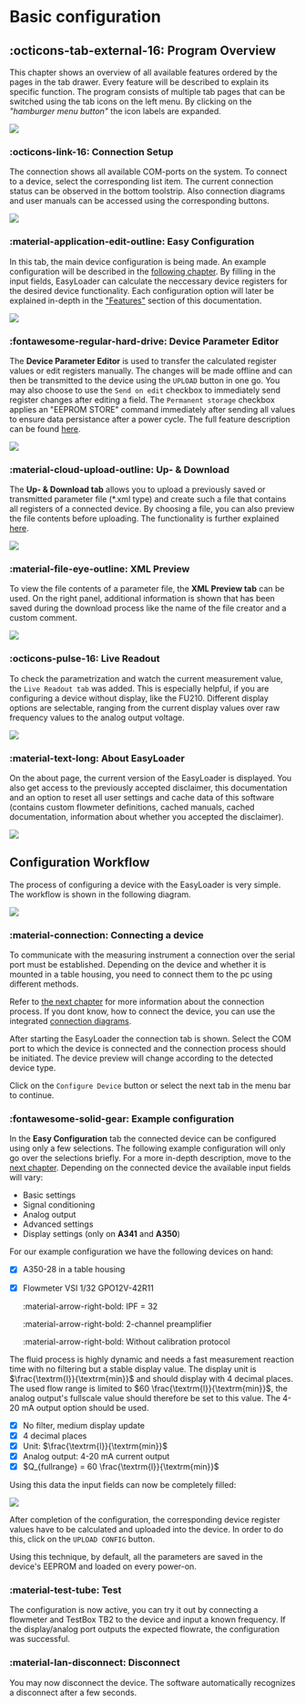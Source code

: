 # Basic configuration


## :octicons-tab-external-16: Program Overview

This chapter shows an overview of all available features ordered by the pages in the tab drawer. Every feature will be described to explain its specific function. The program consists of multiple tab pages that can be switched using the tab icons on the left menu. By clicking on the _"hamburger menu button"_ the icon labels are expanded.

![](img/hamburger.png)

### :octicons-link-16: Connection Setup

The connection shows all available COM-ports on the system. To connect to a device, select the corresponding list item. The current connection status can be observed in the bottom toolstrip. Also connection diagrams and user manuals can be accessed using the corresponding buttons. 

![](img/page_conn.png)

### :material-application-edit-outline: Easy Configuration

In this tab, the main device configuration is being made. An example configuration will be described in the [following chapter](#configuration-workflow). By filling in the input fields, EasyLoader can calculate the neccessary device registers for the desired device functionality. Each configuration option will later be explained in-depth in the ["Features"](3features.md#easy-configuration) section of this documentation.

![](img/page_easy.png)

### :fontawesome-regular-hard-drive: Device Parameter Editor

The **Device Parameter Editor** is used to transfer the calculated register values or edit registers manually. The changes will be made offline and can then be transmitted to the device using the ```UPLOAD``` button in one go. You may also choose to use the ```Send on edit``` checkbox to immediately send register changes after editing a field. The ```Permanent storage``` checkbox applies an "EEPROM STORE" command immediately after sending all values to ensure data persistance after a power cycle. The full feature description can be found [here](3features.md#device-parameter-editor).

![](img/page_param.png)

### :material-cloud-upload-outline: Up- & Download

The **Up- & Download tab** allows you to upload a previously saved or transmitted parameter file (*.xml type) and create such a file that contains all registers of a connected device. By choosing a file, you can also preview the file contents before uploading. The functionality is further explained [here](3features.md#xml-up---download).

![](img/page_updownload.png)

### :material-file-eye-outline: XML Preview

To view the file contents of a parameter file, the **XML Preview tab** can be used. On the right panel, additional information is shown that has been saved during the download process like the name of the file creator and a custom comment. 

![](img/page_xmlpreview.png)

### :octicons-pulse-16: Live Readout

To check the parametrization and watch the current measurement value, the ```Live Readout tab``` was added. This is especially helpful, if you are configuring a device without display, like the FU210. Different display options are selectable, ranging from the current display values over raw frequency values to the analog output voltage.

![](img/page_live.png)

### :material-text-long: About EasyLoader

On the about page, the current version of the EasyLoader is displayed. You also get access to the previously accepted disclaimer, this documentation and an option to reset all user settings and cache data of this software (contains custom flowmeter definitions, cached manuals, cached documentation, information about whether you accepted the disclaimer).

![](img/page_about.png)


## Configuration Workflow

The process of configuring a device with the EasyLoader is very simple. The workflow is shown in the following diagram.

![](img/EasyLoader%20Workflow_FontPaths.svg)

### :material-connection: Connecting a device

To communicate with the measuring instrument a connection over the serial port must be established. Depending on the device and whether it is mounted in a table housing, you need to connect them to the pc using different methods. 

Refer to [the next chapter](3features.md#connection-setup) for more information about the connection process. If you dont know, how to connect the device, you can use the integrated [connection diagrams](3features.md#connection-setup).

After starting the EasyLoader the connection tab is shown. Select the COM port to which the device is connected and the connection process should be initiated. The device preview will change according to the detected device type.

Click on the ```Configure Device``` button or select the next tab in the menu bar to continue.

### :fontawesome-solid-gear: Example configuration

In the **Easy Configuration** tab the connected device can be configured using only a few selections. The following example configuration will only go over the selections briefly. For a more in-depth description, move to the [next chapter](3features.md). Depending on the connected device the available input fields will vary:

- Basic settings
- Signal conditioning
- Analog output
- Advanced settings
- Display settings (only on **A341** and **A350**)

For our example configuration we have the following devices on hand:

- [x] A350-28 in a table housing
- [x] Flowmeter VSI 1/32 GPO12V-42R11

    :material-arrow-right-bold: IPF = 32

    :material-arrow-right-bold: 2-channel preamplifier

    :material-arrow-right-bold: Without calibration protocol



The fluid process is highly dynamic and needs a fast measurement reaction time with no filtering but a stable display value. The display unit is $\frac{\textrm{l}}{\textrm{min}}$ and should display with 4 decimal places. The used flow range is limited to $60 \frac{\textrm{l}}{\textrm{min}}$, the analog output's fullscale value should therefore be set to this value. The 4-20 mA output option should be used.  

- [x] No filter, medium display update
- [x] 4 decimal places
- [x] Unit: $\frac{\textrm{l}}{\textrm{min}}$
- [x] Analog output: 4-20 mA current output
- [x] $Q_{fullrange} = 60 \frac{\textrm{l}}{\textrm{min}}$

Using this data the input fields can now be completely filled:

![](img/democonf.png)

After completion of the configuration, the corresponding device register values have to be calculated and uploaded into the device. In order to do this, click on the ```UPLOAD CONFIG``` button. 

<!--
and proceed to the next tab using the ```GO TO PARAMETER PAGE``` button. 

![](img/upload_conf_btn.png)  

### :material-progress-upload: Register upload

In the **Parameter editor** tab you will see the calculated register values. All changed registers are marked with a filled arrow icon (:material-arrow-up-box:). To finally upload the parameters into the device, use the ```UPLOAD``` button to initiate the transfer. The transfer should only take a few seconds. After uploading the parametrization is instantly active on the connected device and the display and analog output should be outputting the right values. 

![](img/uploadbtn.png)  

-->

Using this technique, by default, all the parameters are saved in the device's EEPROM and loaded on every power-on. 

### :material-test-tube: Test

The configuration is now active, you can try it out by connecting a flowmeter and TestBox TB2 to the device and input a known frequency. If the display/analog port outputs the expected flowrate, the configuration was successful.

### :material-lan-disconnect: Disconnect

You may now disconnect the device. The software automatically recognizes a disconnect after a few seconds.


